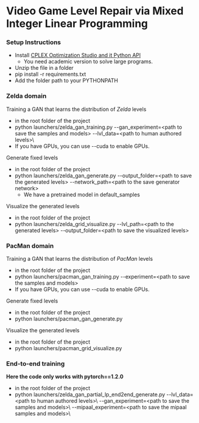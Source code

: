 # Video Game Level Repair via Mixed Integer Linear Programming

### Setup Instructions
- Install [CPLEX Optimization Studio and it Python API](https://developer.ibm.com/docloud/blog/2019/07/04/cplex-optimization-studio-for-students-and-academics/)
    - You need academic version to solve large programs. 
- Unzip the file in a folder
- pip install -r requirements.txt
- Add the folder path to your PYTHONPATH

### Zelda domain
Training a GAN that learns the distribution of *Zelda* levels
- in the root folder of the project
- python launchers/zelda_gan_training.py --gan_experiment=\<path to save the samples and models\> --lvl_data=\<path to human authored levels>\
- If you have GPUs, you can use --cuda to enable GPUs.

Generate fixed levels
- in the root folder of the project
- python launchers/zelda_gan_generate.py --output_folder=\<path to save the generated levels\> --network_path=\<path to the save generator network\>
    - We have a pretrained model in default_samples
    
Visualize the generated levels
- in the root folder of the project
- python launchers/zelda_grid_visualize.py --lvl_path=\<path to the generated levels\> --output_folder=\<path to save the visualized levels\>


### PacMan domain
Training a GAN that learns the distribution of *PacMan* levels
- in the root folder of the project
- python launchers/pacman_gan_training.py --experiment=\<path to save the samples and models\>
- If you have GPUs, you can use --cuda to enable GPUs.

Generate fixed levels
- in the root folder of the project
- python launchers/pacman_gan_generate.py
    
Visualize the generated levels
- in the root folder of the project
- python launchers/pacman_grid_visualize.py


### End-to-end training
**Here the code only works with pytorch==1.2.0**
- in the root folder of the project
- python launchers/zelda_gan_partial_lp_end2end_generate.py --lvl_data=\<path to human authored levels>\ --gan_experiment=\<path to save the samples and models>\ --mipaal_experiment=\<path to save the mipaal samples and models>\